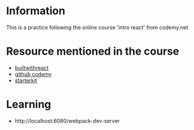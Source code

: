 # Information
This is a practice following the online course 'intro react' from codemy.net

# Resource mentioned in the course

- [builtwithreact](http://builtwithreact.io)
- [github codemy](https://github.com/codemy)
- [starterkit](https://github.com/codemy/web-starter-kit)

# Learning

- http://localhost:8080/webpack-dev-server

